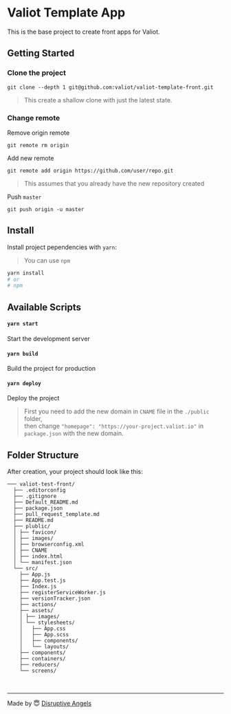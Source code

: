 # Valiot Template App

This is the base project to create front apps for Valiot.

## Getting Started

### Clone the project

`git clone --depth 1 git@github.com:valiot/valiot-template-front.git`

> This create a shallow clone with just the latest state.

### Change remote

Remove origin remote

`git remote rm origin`

Add new remote

`git remote add origin https://github.com/user/repo.git`

> This assumes that you already have the new repository created

Push `master`

`git push origin -u master`

## Install

Install project pependencies with `yarn`:
> You can use `npm`

```sh
yarn install
# or
# npm
```

## Available Scripts

#### `yarn start`
Start the development server

#### `yarn build`
Build the project for production

#### `yarn deploy`
Deploy the project
> First you need to add the new domain in `CNAME` file in the `./public` folder,<br>
> then change `"homepage": "https://your-project.valiot.io"` in `package.json` with the new domain.

## Folder Structure
After creation, your project should look like this:

```
─── valiot-test-front/
  ├── .editorconfig
  ├── .gitignore
  ├── Default_README.md
  ├── package.json
  ├── pull_request_template.md
  ├── README.md
  ├── plublic/
  │ ├── favicon/
  │ ├── images/
  │ ├── browserconfig.xml
  │ ├── CNAME
  │ ├── index.html
  │ └── manifest.json
  └── src/
    ├── App.js
    ├── App.test.js
    ├── Index.js
    ├── registerServiceWorker.js
    ├── versionTracker.json
    ├── actions/
    ├── assets/
    │ ├── images/
    │ └── stylesheets/
    │   ├── App.css
    │   ├── App.scss
    │   ├── components/
    │   └── layouts/
    ├── components/
    ├── containers/
    ├── reducers/
    └── screens/
```

<br>

----

Made by 😇 [Disruptive Angels](https://disruptiveangels.com/)
